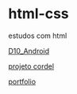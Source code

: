 # html-css
 estudos com html

 <a href="https://j0a0p3dr067.github.io/html-css/HTML_CSS-2/desafio10.html/desafio10.html">D10_Android</a>

 <a href = "https://j0a0p3dr067.github.io/projeto-cordel/">projeto cordel </a>

 <a href = "https://j0a0p3dr067.github.io/html-css/projetos/Portifolio-real/">portfolio</a>
